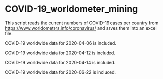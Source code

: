 # COVID-19_worldometer_mining
This script reads the current numbers of COVID-19 cases per country from https://www.worldometers.info/coronavirus/ and saves them into an excel file.

COVID-19 worldwide data for 2020-04-06 is included.

COVID-19 worldwide data for 2020-04-12 is included.

COVID-19 worldwide data for 2020-04-14 is included.

COVID-19 worldwide data for 2020-06-22 is included.
